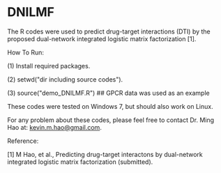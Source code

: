 # DNILMF

The R codes were used to predict drug-target interactions (DTI) by the proposed dual-network integrated logistic matrix factorization [1].

How To Run:

(1) Install required packages.

(2) setwd("dir including source codes").

(3) source("demo_DNILMF.R") ## GPCR data was used as an example

These codes were tested on Windows 7, but should also work on Linux.

For any problem about these codes, please feel free to contact Dr. Ming Hao at: kevin.m.hao@gmail.com.

Reference:

[1] M Hao, et al., Predicting drug-target interactons by dual-network integrated logistic matrix factorization (submitted).
